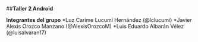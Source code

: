 ##**Taller 2 Android**

**Integrantes del grupo**
*Luz Carime Lucumí Hernández (@lclucumi)
*Javier Alexis Orozco Manzano (@AlexisOrozcoM)
*Luis Eduardo Albarán Vélez (@luisalvaran17)
